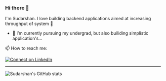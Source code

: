 ### Hi there 👋

I'm Sudarshan. I love building backend applications aimed at increasing throughput of system :raised_hands: 

- 🌱 I’m currently pursuing my undergrad, but also builiding simplistic application's...

📫 How to reach me:

[![Connect on LinkedIn](https://img.shields.io/badge/--linkedin?label=LinkedIn&logo=LinkedIn&style=social)](https://www.linkedin.com/in/sudarshan-78jack/)

---
![Sudarshan's GitHub stats](https://github-readme-stats.vercel.app/api?username=sudarshansb143&show_icons=true&theme=radical)


